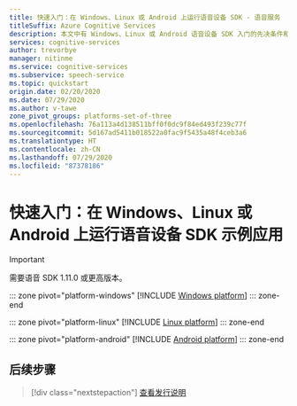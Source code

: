 ```yaml
---
title: 快速入门：在 Windows、Linux 或 Android 上运行语音设备 SDK - 语音服务
titleSuffix: Azure Cognitive Services
description: 本文中有 Windows、Linux 或 Android 语音设备 SDK 入门的先决条件和说明。
services: cognitive-services
author: trevorbye
manager: nitinme
ms.service: cognitive-services
ms.subservice: speech-service
ms.topic: quickstart
origin.date: 02/20/2020
ms.date: 07/29/2020
ms.author: v-tawe
zone_pivot_groups: platforms-set-of-three
ms.openlocfilehash: 76a113a4d138511bff0f0dc9f84ed493f239c77f
ms.sourcegitcommit: 5d167ad5411b018522a0fac9f5435a48f4ceb3a6
ms.translationtype: HT
ms.contentlocale: zh-CN
ms.lasthandoff: 07/29/2020
ms.locfileid: "87378186"
---
```

# <a name="quickstart-run-the-speech-devices-sdk-sample-app-on-windows-linux-or-android"></a>快速入门：在 Windows、Linux 或 Android 上运行语音设备 SDK 示例应用

> [!IMPORTANT]
> 需要语音 SDK 1.11.0 或更高版本。

::: zone pivot="platform-windows"
[!INCLUDE [Windows platform](includes/speech-devices-sdk-windows-quickstart.md)]
::: zone-end

::: zone pivot="platform-linux"
[!INCLUDE [Linux platform](includes/speech-devices-sdk-linux-quickstart.md)]
::: zone-end

::: zone pivot="platform-android"
[!INCLUDE [Android platform](includes/speech-devices-sdk-android-quickstart.md)]
::: zone-end

## <a name="next-steps"></a>后续步骤

> [!div class="nextstepaction"]
> [查看发行说明](devices-sdk-release-notes.md)
